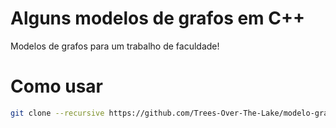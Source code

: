 # Alguns modelos de grafos em C++

Modelos de grafos para um trabalho de faculdade!

# Como usar

```bash
git clone --recursive https://github.com/Trees-Over-The-Lake/modelo-grafos
```
